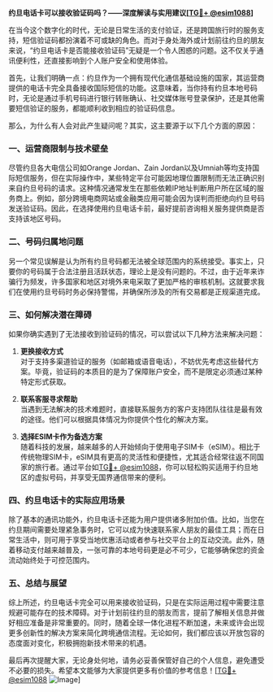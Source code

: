 **约旦电话卡可以接收验证码吗？——深度解读与实用建议[[TG💪+ @esim1088](https://t.me/s/esim1088)]**

在当今这个数字化的时代，无论是日常生活的支付验证，还是跨国旅行时的服务支持，短信验证码都扮演着不可或缺的角色。而对于身处海外或计划前往约旦的朋友来说，“约旦电话卡是否能接收验证码”无疑是一个令人困惑的问题。这不仅关乎通讯便利性，还直接影响到个人账户安全和使用体验。

首先，让我们明确一点：约旦作为一个拥有现代化通信基础设施的国家，其运营商提供的电话卡完全具备接收国际短信的功能。这意味着，当你持有约旦本地号码时，无论是通过手机号码进行银行转账确认、社交媒体账号登录保护，还是其他需要短信验证的服务，都能顺利收到相应的验证码信息。

那么，为什么有人会对此产生疑问呢？其实，这主要源于以下几个方面的原因：

### **一、运营商限制与技术壁垒**
尽管约旦各大电信公司如Orange Jordan、Zain Jordan以及Umniah等均支持国际短信服务，但在实际操作中，某些特定平台可能因地理位置限制而无法正确识别来自约旦号码的请求。这种情况通常发生在那些依赖IP地址判断用户所在区域的服务商上。例如，部分跨境电商网站或金融类应用可能会因为误判而拒绝向约旦号码发送验证码。因此，在选择使用约旦电话卡前，最好提前咨询相关服务提供商是否支持该地区号码。

### **二、号码归属地问题**
另一个常见误解是认为所有约旦号码都无法被全球范围内的系统接受。事实上，只要你的号码属于合法注册且活跃状态，理论上是没有问题的。不过，由于近年来诈骗行为频发，许多国家和地区对境外来电采取了更加严格的审核机制。这就要求我们在使用约旦号码时务必保持警惕，并确保所涉及的所有交易都是正规渠道完成。

### **三、如何解决潜在障碍**
如果你确实遇到了无法接收到验证码的情况，可以尝试以下几种方法来解决问题：

1. **更换接收方式**  
   对于支持多渠道验证的服务（如邮箱或语音电话），不妨优先考虑这些替代方案。毕竟，验证码的本质目的是为了保障账户安全，而不是限定必须通过某种特定形式获取。

2. **联系客服寻求帮助**  
   当遇到无法解决的技术难题时，直接联系服务方的客户支持团队往往是最有效的途径。他们可以根据具体情况为你提供个性化的解决方案。

3. **选择ESIM卡作为备选方案**  
   随着科技的发展，越来越多的人开始倾向于使用电子SIM卡（eSIM）。相比于传统物理SIM卡，eSIM具有更高的灵活性和便捷性，尤其适合经常往返不同国家的旅行者。通过平台如[TG💪+ @esim1088](https://t.me/s/esim1088)，你可以轻松购买适用于约旦地区的虚拟号码，并享受无国界通信带来的便利。

### **四、约旦电话卡的实际应用场景**
除了基本的通讯功能外，约旦电话卡还能为用户提供诸多附加价值。比如，当您在约旦期间需要处理紧急事务时，它可以成为快速联系家人朋友的最佳工具；而在日常生活中，则可用于享受当地优惠活动或者参与社交平台上的互动交流。此外，随着移动支付越来越普及，一张可靠的本地号码更是必不可少，它能够确保您的资金流动始终处于可控范围内。

### **五、总结与展望**
综上所述，约旦电话卡完全可以用来接收验证码，只是在实际运用过程中需要注意规避可能存在的技术障碍。对于计划前往约旦的朋友而言，提前了解相关信息并做好相应准备是非常重要的。同时，随着全球一体化进程不断加速，未来或许会出现更多创新性的解决方案来简化跨境通信流程。无论如何，我们都应该以开放包容的态度面对变化，积极拥抱新技术带来的机遇。

最后再次提醒大家，无论身处何地，请务必妥善保管好自己的个人信息，避免遭受不必要的损失。希望本文能够为大家提供更多有价值的参考信息！[[TG💪+ @esim1088](https://t.me/s/esim1088) ![Image](https://i.postimg.cc/4NQfJmqS/Snipaste-2025-05-13-00-14-12.png)]